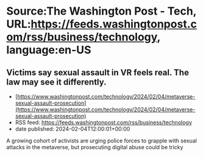 # Source:The Washington Post - Tech, URL:https://feeds.washingtonpost.com/rss/business/technology, language:en-US

## Victims say sexual assault in VR feels real. The law may see it differently.
 - [https://www.washingtonpost.com/technology/2024/02/04/metaverse-sexual-assault-prosecution](https://www.washingtonpost.com/technology/2024/02/04/metaverse-sexual-assault-prosecution)
 - RSS feed: https://feeds.washingtonpost.com/rss/business/technology
 - date published: 2024-02-04T12:00:01+00:00

A growing cohort of activists are urging police forces to grapple with sexual attacks in the metaverse, but prosecuting digital abuse could be tricky

